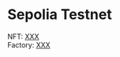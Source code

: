 # Sepolia Testnet
NFT: [XXX](https://sepolia.etherscan.io/address/XXX)  
Factory: [XXX](https://sepolia.etherscan.io/address/XXX)  